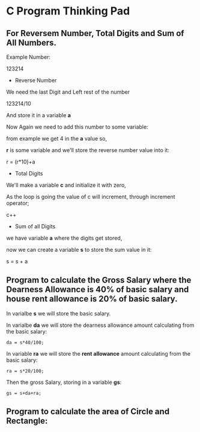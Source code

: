 # C Program Thinking Pad

## For Reversem Number, Total Digits and Sum of All Numbers.


Example Number:

123214

- Reverse Number

We need the last Digit and Left rest of the number

123214/10

And store it in a variable **a**

Now Again we need to add this number to some variable:

from example we get 4 in the **a** value so,

**r** is some variable and we'll store the reverse number value into it:

r = (r\*10)+a

- Total Digits

We'll make a variable **c** and initialize it with zero,

As the loop is going the value of c will increment, through increment operator;

c++

- Sum of all Digits

we have variable **a** where the digits get stored,

now we can create a variable **s** to store the sum value in it:

s = s + a

## Program to calculate the Gross Salary where the Dearness Allowance is 40% of basic salary and house rent allowance is 20% of basic salary.

In varialbe **s** we will store the basic salary.

In varialbe **da** we will store the dearness allowance amount calculating from the basic salary:

```
da = s*40/100;
```

In variable **ra** we will store the **rent allowance** amount calculating from the basic salary:

```
ra = s*20/100;
```

Then the gross Salary, storing in a variable **gs**:

```
gs = s+da+ra;
```

## Program to calculate the area of Circle and Rectangle:


